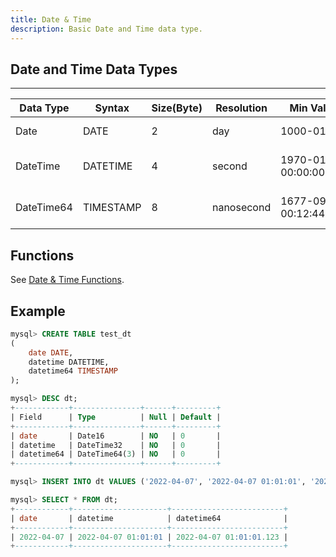 ```yaml
---
title: Date & Time
description: Basic Date and Time data type.
---
```


## Date and Time Data Types

---
| Data Type   |  Syntax    | Size(Byte)    |  Resolution | Min Value             | Max Value                     | Format |
| ------------|------------| ------- |  ---------- | --------------------- |------------------------------ | ---------------------- |
| Date        |  DATE      | 2 |  day        | 1000-01-01            | 9999-12-31                    | YYYY-MM-DD             |
| DateTime    |  DATETIME  | 4 |  second     | 1970-01-01 00:00:00   | 2105-12-31 23:59:59           | YYYY-MM-DD hh:mm:ss    |
| DateTime64  |  TIMESTAMP | 8 |  nanosecond | 1677-09-21 00:12:44.000 | 2262-04-11 23:47:16.854     | YYYY-MM-DD hh:mm:ss.ff |

## Functions

See [Date & Time Functions](/doc/reference/functions/datetime-functions).

## Example
```sql
mysql> CREATE TABLE test_dt
(
    date DATE,
    datetime DATETIME,
    datetime64 TIMESTAMP 
);

mysql> DESC dt;
+------------+---------------+------+---------+
| Field      | Type          | Null | Default |
+------------+---------------+------+---------+
| date       | Date16        | NO   | 0       |
| datetime   | DateTime32    | NO   | 0       |
| datetime64 | DateTime64(3) | NO   | 0       |
+------------+---------------+------+---------+

mysql> INSERT INTO dt VALUES ('2022-04-07', '2022-04-07 01:01:01', '2022-04-07 01:01:01.123');

mysql> SELECT * FROM dt;
+------------+---------------------+-------------------------+
| date       | datetime            | datetime64              |
+------------+---------------------+-------------------------+
| 2022-04-07 | 2022-04-07 01:01:01 | 2022-04-07 01:01:01.123 |
+------------+---------------------+-------------------------+
```
